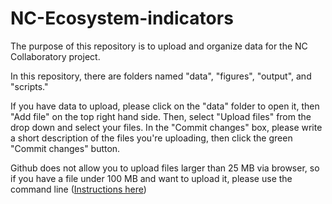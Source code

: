 # NC-Ecosystem-indicators

The purpose of this repository is to upload and organize data for the NC Collaboratory project. 

In this repository, there are folders named "data", "figures", "output", and "scripts."

If you have data to upload, please click on the "data" folder to open it, then "Add file" on the top right hand side. Then, select "Upload files" from the drop down and select your files. In the "Commit changes" box, please write a short description of the files you're uploading, then click the green "Commit changes" button.

Github does not allow you to upload files larger than 25 MB via browser, so if you have a file under 100 MB and want to upload it, please use the command line ([Instructions here](https://docs.github.com/en/repositories/working-with-files/managing-files/adding-a-file-to-a-repository#adding-a-file-to-a-repository-using-the-command-line))